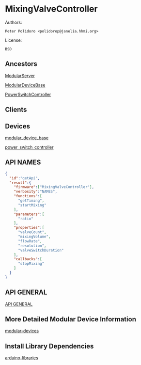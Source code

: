 # MixingValveController

Authors:

    Peter Polidoro <polidorop@janelia.hhmi.org>

License:

    BSD

## Ancestors

[ModularServer](https://github.com/janelia-arduino/ModularServer)

[ModularDeviceBase](https://github.com/janelia-arduino/ModularDeviceBase)

[PowerSwitchController](https://github.com/janelia-arduino/PowerSwitchController)

## Clients

## Devices

[modular_device_base](https://github.com/janelia-modular-devices/modular_device_base.git)

[power_switch_controller](https://github.com/janelia-modular-devices/power_switch_controller.git)

## API NAMES

```json
{
  "id":"getApi",
  "result":{
    "firmware":["MixingValveController"],
    "verbosity":"NAMES",
    "functions":[
      "getTiming",
      "startMixing"
    ],
    "parameters":[
      "ratio"
    ],
    "properties":[
      "valveCount",
      "mixingVolume",
      "flowRate",
      "resolution",
      "valveSwitchDuration"
    ],
    "callbacks":[
      "stopMixing"
    ]
  }
}
```

## API GENERAL

[API GENERAL](./api/)

## More Detailed Modular Device Information

[modular-devices](https://github.com/janelia-modular-devices/modular-devices)

## Install Library Dependencies

[arduino-libraries](https://github.com/janelia-arduino/arduino-libraries)
